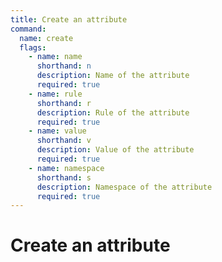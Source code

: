 ```yaml
---
title: Create an attribute
command:
  name: create
  flags:
    - name: name
      shorthand: n
      description: Name of the attribute
      required: true
    - name: rule
      shorthand: r
      description: Rule of the attribute
      required: true
    - name: value
      shorthand: v
      description: Value of the attribute
      required: true
    - name: namespace
      shorthand: s
      description: Namespace of the attribute
      required: true
---
```


# Create an attribute
